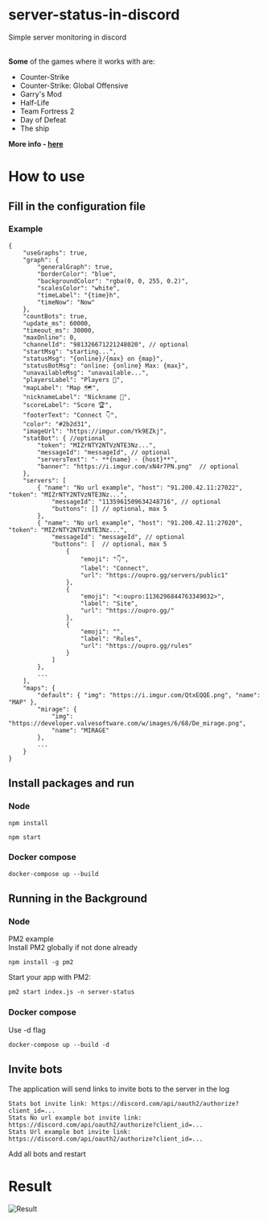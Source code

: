 # server-status-in-discord
Simple server monitoring in discord<br><br>

**Some** of the games where it works with are:
- Counter-Strike
- Counter-Strike: Global Offensive
- Garry's Mod
- Half-Life
- Team Fortress 2
- Day of Defeat
- The ship<br>

**More info - [here](https://www.npmjs.com/package/steam-server-query)**

# How to use

## Fill in the configuration file

### Example

```
{
    "useGraphs": true,
    "graph": {
        "generalGraph": true,
        "borderColor": "blue",
        "backgroundColor": "rgba(0, 0, 255, 0.2)",
        "scalesColor": "white",
        "timeLabel": "{time}h",
        "timeNow": "Now"
    },
    "countBots": true,
    "update_ms": 60000,
    "timeout_ms": 30000,
    "maxOnline": 0,
    "channelId": "981326671221248020", // optional
    "startMsg": "starting...",
    "statusMsg": "{online}/{max} on {map}",
    "statusBotMsg": "online: {online} Max: {max}",
    "unavailableMsg": "unavailable...",
    "playersLabel": "Players 👥",
    "mapLabel": "Map 🗺️",
    "nicknameLabel": "Nickname 📛",
    "scoreLabel": "Score 🏆",
    "footerText": "Connect 👇",
    "color": "#2b2d31",
    "imageUrl": "https://imgur.com/Yk9EZkj",
    "statBot": { //optional
        "token": "MIZrNTY2NTVzNTE3Nz...",
        "messageId": "messageId", // optional
        "serversText": "- **{name} - {host}**",
        "banner": "https://i.imgur.com/xN4r7PN.png"  // optional
    },
    "servers": [
        { "name": "No url example", "host": "91.200.42.11:27022", "token": "MIZrNTY2NTVzNTE3Nz...",
            "messageId": "1135961509634248716", // optional
            "buttons": [] // optional, max 5
        },
        { "name": "No url example", "host": "91.200.42.11:27020", "token": "MIZrNTY2NTVzNTE3Nz...",
            "messageId": "messageId", // optional
            "buttons": [  // optional, max 5
                {
                    "emoji": "👇",
                    "label": "Connect",
                    "url": "https://oupro.gg/servers/public1"
                },
                {
                    "emoji": "<:oupro:1136296844763349032>",
                    "label": "Site",
                    "url": "https://oupro.gg/"
                },
                {
                    "emoji": "",
                    "label": "Rules",
                    "url": "https://oupro.gg/rules"
                }
            ]
        },
        ...
    ],
    "maps": {
        "default": { "img": "https://i.imgur.com/QtxEQQE.png", "name": "MAP" },
        "mirage": {
            "img": "https://developer.valvesoftware.com/w/images/6/68/De_mirage.png",
            "name": "MIRAGE"
        },
        ...
    }
}
```

## Install packages and run

### Node

```
npm install
```

```
npm start
```

### Docker compose

```
docker-compose up --build
```

## Running in the Background

### Node

PM2 example<br>
Install PM2 globally if not done already
```
npm install -g pm2
```
Start your app with PM2:<br>
```
pm2 start index.js -n server-status
```

### Docker compose

Use -d flag<br>
```
docker-compose up --build -d
```

## Invite bots

The application will send links to invite bots to the server in the log<br>

```
Stats bot invite link: https://discord.com/api/oauth2/authorize?client_id=...
Stats No url example bot invite link: https://discord.com/api/oauth2/authorize?client_id=...
Stats Url example bot invite link: https://discord.com/api/oauth2/authorize?client_id=...
```

Add all bots and restart

# Result

![Result](https://i.imgur.com/OPCFqaS.png)